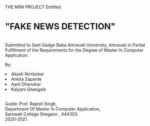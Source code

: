 

THE MINI PROJECT Entitled 
<br>
<h1>"FAKE NEWS DETECTION"</h1> 
<br>
Submitted to Sant Gadge Baba Amravati University, Amravati in Partial Fulfillment of the Requirements for the Degree of Master In Computer Application.


By:
<br>
<li>Akash Nimbokar </li>
<li>Ankita Zaparde </li>
<li>‍Aarti Dhanokar </li>
<li>Kalyani Ghangale </li>

<br>

Guide: Prof. Rajesh Singh,<br>
Department Of Master In Computer Application,<br>
Sarswati College Shegaon , 444303.<br>
2020-2021.

